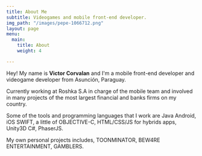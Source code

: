 ```yaml
---
title: About Me
subtitle: Videogames and mobile front-end developer.
img_path: "/images/pepe-1066712.png"
layout: page
menu:
  main:
    title: About
    weight: 4

---
```

Hey! My name is **Victor Corvalan** and I'm a mobile front-end developer and videogame developer from Asunción, Paraguay.

Currently working at Roshka S.A in charge of the mobile team and involved in many projects of the most largest financial and banks firms on my country.

Some of the tools and programming languages that I work are Java Android, iOS SWIFT, a little of OBJECTIVE-C, HTML/CSS/JS for hybrids apps, Unity3D C#, PhaserJS.

My own personal projects includes, TOONMINATOR, BEW4RE ENTERTAINMENT, GAMBLERS.
